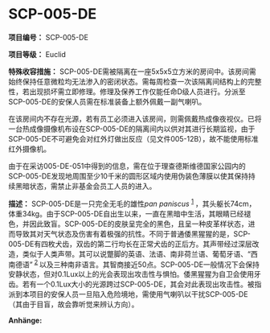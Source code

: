 # SCP-005-DE

**项目编号：**  SCP-005-DE

**项目等级：**  Euclid

**特殊收容措施：**  SCP-005-DE需被隔离在一座5x5x5立方米的房间中。该房间需始终保持任意微粒均无法渗入的密闭状态。需每周检查一次该隔离间结构上的完整性，若出现损坏需立即修理。修理及保养工作仅能任命D级人员进行。分派至SCP-005-DE的安保人员需在标准装备上额外佩戴一副气喇叭。

在该房间内不存在光源，若有员工必须进入该房间，则需佩戴热成像夜视仪。已将一台热成像摄像机布设在SCP-005-DE的隔离间内以供对其进行长期监视，由于SCP-005-DE不可避免会对红外灯做出反应（见文件005-12B），故不能使用标准红外摄像机。

由于在采访005-DE-051中得到的信息，需在位于理查德斯维德国家公园内的SCP-005-DE发现地周围至少10千米的圆形区域内使用伪装色薄膜以使其保持持续黑暗状态，需禁止非基金会员工人员的进入。

**描述：**  SCP-005-DE是一只完全无毛的雄性*pan paniscus* <sup class='footnoteref'>
 <a shape='rect' class='footnoteref' id='footnoteref-1' href='javascript:;' onclick='WIKIDOT.page.utils.scrollToReference(&apos;footnote-1&apos;)'>1</a>
</sup>，其头躯长74cm，体重34kg。由于SCP-005-DE自出生以来，一直在黑暗中生活，其眼睛已经褪色，并因此致盲。SCP-005-DE的皮肤呈完全的黑色，且呈一种皮革样状态，进而导致其对天气状态及伤害有着极强的抗性。不同于普通倭黑猩猩的是，SCP-005-DE有四枚犬齿，双齿的第二行均长在正常犬齿的正后方。其声带经过深层改造，类似于人类声带。其可以说蹩脚的英语、法语、南非荷兰语、葡萄牙语、“西南德语”<sup class='footnoteref'>
 <a shape='rect' class='footnoteref' id='footnoteref-2' href='javascript:;' onclick='WIKIDOT.page.utils.scrollToReference(&apos;footnote-2&apos;)'>2</a>
</sup>以及三种南非语言。其智商接近50点。SCP-005-DE一般情况下会保持安静状态，但对0.1Lux以上的光会表现出攻击性与惧怕。倭黑猩猩为自卫会使用牙齿。若有一个0.1Lux大小的光源跨过SCP-005-DE，其会对此表现出攻击性。被指派到本项目的安保人员一旦陷入危险境地，需使用气喇叭以干扰SCP-005-DE（其由于目盲，故会靠听觉来辨认方向）。

**Anhänge:** 






